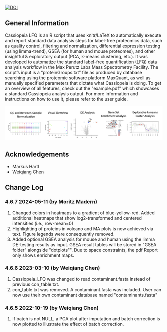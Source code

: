 [![DOI](https://zenodo.org/badge/427997041.svg)](https://zenodo.org/badge/latestdoi/427997041)

## General Information
Cassiopeia LFQ is an R script that uses knitr/LaTeX to automatically execute and report standard data analysis steps for label-free proteomics data, such as quality control, filtering and normalization, differential expression testing (using limma-trend), GSEA (for human and mouse proteomes), and other insightful & exploratory output (PCA, k-means clustering, etc.). It was developed to automatize the standard label-free quantification (LFQ) data analysis workflow in the Max Perutz Labs Mass Spectrometry Facility. The script’s input is a “proteinGroups.txt” file as produced by database searching using the proteomic software platform MaxQuant, as well as manually specified parameters that dictate what Cassiopeia is doing. To get an overview of all features, check out the "example.pdf" which showcases a standard Cassiopeia analysis output. For more information and instructions on how to use it, please refer to the user guide.

![Screenshot](img/DemoFigures.png)



## Acknowledgements
- Markus Hartl 
- Weiqiang Chen 



## Change Log

### 4.6.7 2024-05-11 (by Moritz Madern)
1) Changed colors in heatmaps to a gradient of blue-yellow-red. Added additional heatmaps that show log2-transformed and centered intensities (i.e., row-mean=0)
2) Highlighting of proteins in volcano and MA plots is now achieved via text. Figure legends were consequently removed.
3) Added optional GSEA analysis for mouse and human using the limma DE-testing results as input. GSEA result tables will be stored in "GSEA folder" alongside "dotplots"". Due to space constraints, the pdf Report only shows enrichment maps.

### 4.6.6 2023-03-10 (by Weiqiang Chen)
1) Cassiopeia_LFQ was changed to read contaminant.fasta instead of previous con_table.txt. 
2) con_table.txt was removed. A contaminant.fasta was included. User can now use their own contaminant database named "contaminants.fasta"

### 4.6.5 2022-10-19 (by Weiqiang Chen)
1) If batch is not NULL, a PCA plot after imputation and batch correction is now plotted to illustrate the effect of batch correction.

